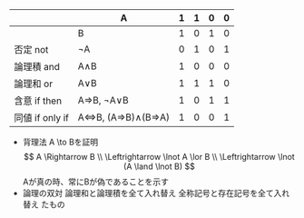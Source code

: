 |               | A                | 1   | 1   | 0   | 0   |
| ------------- | ---------------- | --- | --- | --- | --- |
|               | B                | 1   | 0   | 1   | 0   |
| 否定 not        | ¬A               | 0   | 1   | 0   | 1   |
| 論理積 and       | A∧B              | 1   | 0   | 0   | 0   |
| 論理和 or        | A∨B              | 1   | 1   | 1   | 0   |
| 含意 if then    | A⇒B, ¬A∨B        | 1   | 0   | 1   | 1   |
| 同値 if only if | A⇔B, (A⇒B)∧(B⇒A) | 1   | 0   | 0   | 1   |
 
- 背理法
    A \to Bを証明
    $$
    A \Rightarrow B \\ 
    \Leftrightarrow \lnot A \lor B \\
    \Leftrightarrow \lnot (A \land \lnot B)
    $$
    Aが真の時、常にBが偽であることを示す
- 論理の双対
    論理和と論理積を全て入れ替え
    全称記号と存在記号を全て入れ替え
    たもの